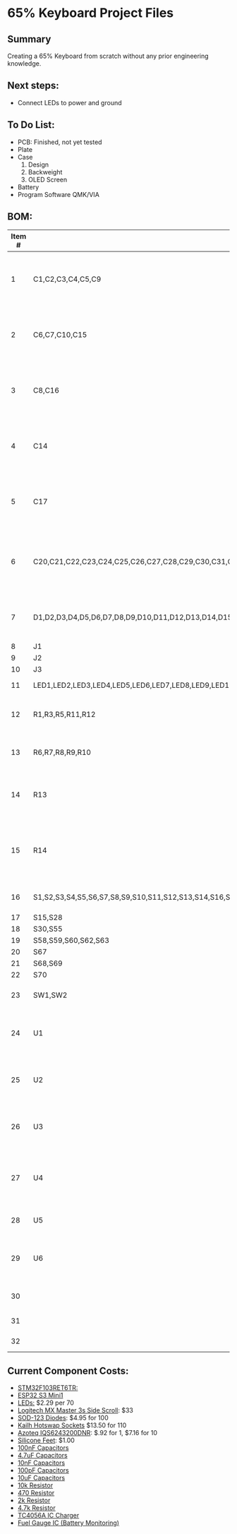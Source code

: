 # 65% Keyboard Project Files
## Summary
  Creating a 65% Keyboard from scratch without any prior engineering knowledge.

## Next steps:
  * Connect LEDs to power and ground



## To Do List:
* PCB: Finished, not yet tested
* Plate
* Case
  1. Design
  2. Backweight
  3. OLED Screen
* Battery
* Program Software QMK/VIA

## BOM:
| Item # | Reference                                                                                                                                                                                                                                                                                                                                                                                                | Qty | Manufacturer                                                                               | Vendor            | Mfg Part #                                                                                                      | Value              | Description/Value                                                                  | Package | Datasheet                                                                                            |
| ------ | -------------------------------------------------------------------------------------------------------------------------------------------------------------------------------------------------------------------------------------------------------------------------------------------------------------------------------------------------------------------------------------------------------- | --- | ------------------------------------------------------------------------------------------ | ----------------- | --------------------------------------------------------------------------------------------------------------- | ------------------ | ---------------------------------------------------------------------------------- | ------- | ---------------------------------------------------------------------------------------------------- |
| 1      | C1,C2,C3,C4,C5,C9                                                                                                                                                                                                                                                                                                                                                                                        | 6   | Murata Electronics                                                                         | Mouser            | GRM155R71C103KA01J                                                                                              | 100nF              | Multilayer Ceramic Capacitors MLCC - SMD/SMT 0.01 uF 16 VDC 10% 0402 X7R           | 402     | ~                                                                                                    |
| 2      | C6,C7,C10,C15                                                                                                                                                                                                                                                                                                                                                                                            | 4   | Murata Electronics                                                                         | Mouser            | GRM155R60J475ME47J                                                                                              | 4.7uF              | Multilayer Ceramic Capacitors MLCC - SMD/SMT 4.7 uF 6.3 VDC 20% 0402 X5R           | 402     | ~                                                                                                    |
| 3      | C8,C16                                                                                                                                                                                                                                                                                                                                                                                                   | 2   | Murata Electronics                                                                         | Mouser            | GRM1555C2A101GA01D                                                                                              | 10uF               | Multilayer Ceramic Capacitors MLCC - SMD/SMT 0402 10uF 4VDC 20% X6S AEC-Q200       | 402     | ~                                                                                                    |
| 4      | C14                                                                                                                                                                                                                                                                                                                                                                                                      | 1   | Murata Electronics                                                                         | Mouser            | GRM1555C2A101GA01D                                                                                              | 100pF              | Multilayer Ceramic Capacitors MLCC - SMD/SMT 100 pF 100 VDC 2% 0402 C0G (NP0)      | 402     | ~                                                                                                    |
| 5      | C17                                                                                                                                                                                                                                                                                                                                                                                                      | 1   | Murata Electronics                                                                         | Mouser            | GRM155R61A104KA01J                                                                                              | 0.1uF              | Multilayer Ceramic Capacitors MLCC - SMD/SMT 0.1 uF 10 VDC 10% 0402 X5R            | 402     | https://www.mouser.com/datasheet/2/281/1/GRM155R61A104KA01_02A-1983866.pdf                           |
| 6      | C20,C21,C22,C23,C24,C25,C26,C27,C28,C29,C30,C31,C32,C33,C34,C35,C36,C37,C38,C39,C40,C41,C42,C43,C44,C45,C46,C47,C49,C50,C51,C52,C53,C54,C55,C56,C57,C58,C59,C60,C61,C62,C63,C64,C65,C66,C67,C68,C69,C70,C71,C72,C73,C74,C75,C76,C77,C78,C79,C80,C81,C82,C83,C84,C85,C86,C87                                                                                                                              | 67  | Murata Electronics                                                                         | Mouser            | GCM188R71C104KA37J                                                                                              | 0.1uF              | Multilayer Ceramic Capacitors MLCC - SMD/SMT 0.1 uF 16 VDC 10% 0603 X7R AEC-Q200   | 603     | ~                                                                                                    |
| 7      | D1,D2,D3,D4,D5,D6,D7,D8,D9,D10,D11,D12,D13,D14,D15,D16,D17,D18,D19,D20,D21,D22,D23,D24,D25,D26,D27,D28,D30,D31,D32,D33,D34,D35,D36,D37,D38,D39,D40,D41,D42,D43,D44,D45,D46,D47,D48,D49,D50,D51,D52,D53,D54,D55,D56,D57,D58,D59,D60,D61,D62,D63,D64,D65,D66,D67,D68                                                                                                                                       | 67  |                                                                                            | Adafruit          |                                                                                                                 | D_Small            | Adafruit Accessories 1N4148 SMT SOD-123 Diodes - 100 Pack                          |         | ~                                                                                                    |
| 8      | J1                                                                                                                                                                                                                                                                                                                                                                                                       | 1   |                                                                                            | AliExpress        |                                                                                                                 | Conn_01x02         |                                                                                    |         | ~                                                                                                    |
| 9      | J2                                                                                                                                                                                                                                                                                                                                                                                                       | 1   |                                                                                            | AliExpress        |                                                                                                                 | Conn_01x04         |                                                                                    |         | ~                                                                                                    |
| 10     | J3                                                                                                                                                                                                                                                                                                                                                                                                       | 1   |                                                                                            | AliExpress        |                                                                                                                 | Conn_01x07         |                                                                                    |         | ~                                                                                                    |
| 11     | LED1,LED2,LED3,LED4,LED5,LED6,LED7,LED8,LED9,LED10,LED11,LED12,LED13,LED14,LED15,LED16,LED17,LED18,LED19,LED20,LED21,LED22,LED23,LED24,LED25,LED26,LED27,LED28,LED30,LED31,LED32,LED33,LED34,LED35,LED36,LED37,LED38,LED39,LED40,LED41,LED42,LED43,LED44,LED45,LED46,LED47,LED48,LED49,LED50,LED51,LED52,LED53,LED54,LED55,LED56,LED57,LED58,LED59,LED60,LED61,LED62,LED63,LED64,LED65,LED66,LED67,LED68 | 67  |                                                                                            | AliExpress        |                                                                                                                 | LED_SK6812MINI     |                                                                                    |         | https://cdn-shop.adafruit.com/product-files/2686/SK6812MINI_REV.01-1-2.pdf                           |
| 12     | R1,R3,R5,R11,R12                                                                                                                                                                                                                                                                                                                                                                                         | 5   | YAGEO                                                                                      | Mouser            | RC0402JR-7D10KL                                                                                                 | 10k                | Thick Film Resistors - SMD 10 kOhms 62.5 mW 0402 5%                                | 402     | ~                                                                                                    |
| 13     | R6,R7,R8,R9,R10                                                                                                                                                                                                                                                                                                                                                                                          | 5   | YAGEO                                                                                      | Mouser            | [RC0402FR-7D4K7L](https://www.mouser.com/ProductDetail/YAGEO/RC0402FR-7D4K7L?qs=F5EMLAvA7ID7%2FFIVczkChg%3D%3D) | 4.7k               | Thick Film Resistors - SMD 4.7 kOhms 62.5 mW 0402 1%                               | 402     | ~                                                                                                    |
| 14     | R13                                                                                                                                                                                                                                                                                                                                                                                                      | 1   | YAGEO                                                                                      | Mouser            | AA0402JR-071K2L                                                                                                 | 1.2k               | Thick Film Resistors - SMD 1.2kOhms 1/16W 0402 5% AEC-Q200                         | 402     | ~                                                                                                    |
| 15     | R14                                                                                                                                                                                                                                                                                                                                                                                                      | 1   | YAGEO                                                                                      | Mouser            | AC0402JR-07100KL                                                                                                | 100k               | Thick Film Resistors - SMD 100k Ohm 62.5mW 0402 5% AEC-Q200 Standard Power Version | 402     | ~                                                                                                    |
| 16     | S1,S2,S3,S4,S5,S6,S7,S8,S9,S10,S11,S12,S13,S14,S16,S17,S18,S19,S20,S21,S22,S23,S24,S25,S26,S27,S31,S32,S33,S34,S35,S36,S37,S38,S39,S40,S41,S42,S43,S44,S45,S46,S47,S48,S49,S50,S51,S52,S53,S54,S56,S57,S61,S64,S65,S66,S71,S72                                                                                                                                                                           | 58  |                                                                                            | Cannonkeys        |                                                                                                                 | Keyswitch          | Kailh MX Hotswap Sockets - 110 Pack                                                |         | ~                                                                                                    |
| 17     | S15,S28                                                                                                                                                                                                                                                                                                                                                                                                  | 2   |                                                                                            |                   |                                                                                                                 | Keyswitch          |                                                                                    |         | ~                                                                                                    |
| 18     | S30,S55                                                                                                                                                                                                                                                                                                                                                                                                  | 2   |                                                                                            |                   |                                                                                                                 | Keyswitch          |                                                                                    |         | ~                                                                                                    |
| 19     | S58,S59,S60,S62,S63                                                                                                                                                                                                                                                                                                                                                                                      | 5   |                                                                                            | \`                |                                                                                                                 | Keyswitch          |                                                                                    |         | ~                                                                                                    |
| 20     | S67                                                                                                                                                                                                                                                                                                                                                                                                      | 1   |                                                                                            | Divinikey         |                                                                                                                 | MX_stab            | TX Stabilizers                                                                     |         |                                                                                                      |
| 21     | S68,S69                                                                                                                                                                                                                                                                                                                                                                                                  | 2   |                                                                                            |                   |                                                                                                                 | MX_stab            |                                                                                    |         |                                                                                                      |
| 22     | S70                                                                                                                                                                                                                                                                                                                                                                                                      | 1   |                                                                                            |                   |                                                                                                                 | MX_stab            |                                                                                    |         |                                                                                                      |
| 23     | SW1,SW2                                                                                                                                                                                                                                                                                                                                                                                                  | 2   | E-Switch                                                                                   | Mouser            | TL3342F450QG                                                                                                    | SW_Push            | Tactile Switches 50mA 12VDC Silver Gull Wing                                       |         | ~                                                                                                    |
| 24     | U1                                                                                                                                                                                                                                                                                                                                                                                                       | 1   | [Analog Devices / Maxim Integrated](https://www.mouser.com/manufacturer/maxim-integrated/) | Mouser            | MAX17048G+T10                                                                                                   | MAX17048G_T10      | Battery Management 3 A 1-Cell/2-Cell Fuel Gauge with ModelGauge                    |         |                                                                                                      |
| 25     | U2                                                                                                                                                                                                                                                                                                                                                                                                       | 1   | Semtech                                                                                    | Mouser            | SRV05-4.TCT                                                                                                     | SRV05-4            | ESD Protection Diodes / TVS Diodes RAILCLAMP 4-LINE 5V 3K LFREE                    |         | http://www.onsemi.com/pub/Collateral/SRV05-4-D.PDF                                                   |
| 26     | U3                                                                                                                                                                                                                                                                                                                                                                                                       | 1   | Azoteq                                                                                     | Mouser            | IQS6243200DNR                                                                                                   | IQS624-3200-DNR    | Board Mount Motion & Position Sensors 2 x Capacitive, Hall rotation                |         |                                                                                                      |
| 27     | U4                                                                                                                                                                                                                                                                                                                                                                                                       | 1   | EspressIf                                                                                  | Mouser            | ESP32-S3-MINI-1-N8                                                                                              | ESP32-S3-MINI-1-N8 | Multiprotocol Modules SMD module, ESP32-S3FN8, 8 MB SPI flash, PCB antenna         |         | https://www.espressif.com/sites/default/files/documentation/esp32-s3-mini-1_mini-1u_datasheet_en.pdf |
| 28     | U5                                                                                                                                                                                                                                                                                                                                                                                                       | 1   | 3Peak                                                                                      | Digikey           | TPB4056B2X-ES1R                                                                                                 | TPB4056A20-ES1R    | LINEAR BATTERY CHARGER 1 CELL 8-                                                   |         |                                                                                                      |
| 29     | U6                                                                                                                                                                                                                                                                                                                                                                                                       | 1   | STMicroelectronics                                                                         | Mouser            | STM32F103RET6TR                                                                                                 | STM32F103RETx      | ARM Microcontrollers - MCU 32BIT Cortex M3 H/D Performance LINE                    |         | https://www.st.com/resource/en/datasheet/stm32f103re.pdf                                             |
| 30     |                                                                                                                                                                                                                                                                                                                                                                                                          | 1   |                                                                                            | Amazon/AliExpress |                                                                                                                 | 5000 mah           | 5000 mah Lithium Ion Recharable Battery                                            |         |                                                                                                      |
| 31     |                                                                                                                                                                                                                                                                                                                                                                                                          | 1   |                                                                                            | AliExpress        |                                                                                                                 | 01x07 JST PH Wire  | 01x07 JST PH Wire                                                                  |         |                                                                                                      |
| 32     |                                                                                                                                                                                                                                                                                                                                                                                                          | 1   | aio3                                                                                       | Cannonkeys        |                                                                                                                 |                    | Unified Daughterboard                                                              |         |                                                                                                      |

## Current Component Costs:


* [STM32F103RET6TR:](https://www.mouser.com/ProductDetail/STMicroelectronics/STM32F103RET6TR?qs=SU4Xa%252BYHGQoo%252BSdhqS8onA%3D%3D)
* [ESP32 S3 Mini1](https://www.mouser.com/ProductDetail/Espressif-Systems/ESP32-S3-MINI-1-N8?qs=XAiT9M5g4x82rl6F%2FIYUQg%3D%3D)
* [LEDs:](https://www.aliexpress.us/item/2251832648616581.html?gatewayAdapt=glo2usa4itemAdapt) $2.29 per 70
* [Logitech MX Master 3s Side Scroll](https://www.aliexpress.us/item/3256805736389448.html?spm=a2g0o.order_list.order_list_main.5.6ac41802afgPFI&gatewayAdapt=glo2usa): $33
* [SOD-123 Diodes](https://www.adafruit.com/product/5099): $4.95 for 100
* [Kailh Hotswap Sockets](https://cannonkeys.com/products/kailh-mx-hotswap-sockets?variant=40866971091055) $13.50 for 110
* [Azoteq IQS6243200DNR](https://www.mouser.com/ProductDetail/Azoteq/IQS6243200DNR?qs=T%252BzbugeAwjhoI7UzUjJguA%3D%3D): $.92 for 1, $7.16 for 10
* [Silicone Feet](https://kbdfans.com/products/rubber-feet-pads-hemispherical-shape-eva-silicone-anti-slip?variant=34477878739083): $1.00
* [100nF Capacitors](https://www.mouser.com/ProductDetail/Murata-Electronics/GCM188R71C104KA37J?qs=sGAEpiMZZMsh%252B1woXyUXjz%2FTpxBjfgy%252B4saLU%2F5YL9A%3D)
* [4.7uF Capacitors](https://www.mouser.com/ProductDetail/Murata-Electronics/GRT188C80J475KE01D?qs=drgMNd%252BkGPPmUwtvkdc9pQ%3D%3D)
* [10nF Capacitors](https://www.mouser.com/ProductDetail/Murata-Electronics/GCE188R72A103MA01D?qs=QzBtWTOodeUor5WrvjqxNQ%3D%3D)
* [100pF Capacitors](https://www.mouser.com/ProductDetail/Murata-Electronics/GCM1885C1H101FA16D?qs=QzBtWTOodeVRXxalURqQhA%3D%3D)
* [10uF Capacitors](https://www.mouser.com/ProductDetail/Murata-Electronics/GRJ188R60J106ME11D?qs=qkDYIeTQ%252BEmCBtkqbbJPvw%3D%3D)
* [10k Resistor](https://www.mouser.com/ProductDetail/YAGEO/RC0603FR-0710KL?qs=grNVn54RoB%252B3GtjbJj3wJQ%3D%3D)
* [470 Resistor](https://www.mouser.com/ProductDetail/YAGEO/AC0603FR-07470RL?qs=UoPT7wUmgYIL%252BAaSNjie7Q%3D%3D)
* [2k Resistor](https://www.mouser.com/ProductDetail/YAGEO/AR0603FR-072KL?qs=tggtontpCXNkJWoQ6gNIHQ%3D%3D)
* [4.7k Resistor](https://www.mouser.com/ProductDetail/YAGEO/RC0603FR-074K7L?qs=gt6vzsuosg37y0l7Vt36bQ%3D%3D)
* [TC4056A IC Charger](https://www.aliexpress.us/item/3256807307886458.html?spm=a2g0o.productlist.main.1.61d9610cVypmQt&algo_pvid=f1e5b57a-4862-4e24-9ad6-958678745c93&algo_exp_id=f1e5b57a-4862-4e24-9ad6-958678745c93-0&pdp_ext_f=%7B%22order%22%3A%2262%22%2C%22eval%22%3A%221%22%7D&pdp_npi=4%40dis%21USD%211.10%211.10%21%21%217.98%217.98%21%402103146c17452144318487111e4714%2112000041015484232%21sea%21US%216338026576%21X&curPageLogUid=NGtgRrsVeeht&utparam-url=scene%3Asearch%7Cquery_from%3A)
* [Fuel Gauge IC (Battery Monitoring)](https://www.mouser.com/ProductDetail/Analog-Devices-Maxim-Integrated/MAX17048G%2bT10?qs=D7PJwyCwLAoGnnn8jEPRBQ%3D%3D)
